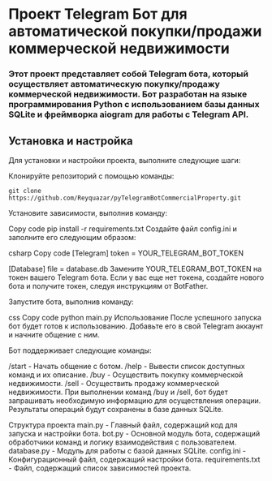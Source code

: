 # Проект Telegram Бот для автоматической покупки/продажи коммерческой недвижимости
### Этот проект представляет собой Telegram бота, который осуществляет автоматическую покупку/продажу коммерческой недвижимости. Бот разработан на языке программирования Python с использованием базы данных SQLite и фреймворка aiogram для работы с Telegram API.

## Установка и настройка
Для установки и настройки проекта, выполните следующие шаги:

Клонируйте репозиторий с помощью команды:

```
git clone https://github.com/Reyquazar/pyTelegramBotCommercialProperty.git
```
Установите зависимости, выполнив команду:

Copy code
pip install -r requirements.txt
Создайте файл config.ini и заполните его следующим образом:

csharp
Copy code
[Telegram]
token = YOUR_TELEGRAM_BOT_TOKEN

[Database]
file = database.db
Замените YOUR_TELEGRAM_BOT_TOKEN на токен вашего Telegram бота. Если у вас еще нет токена, создайте нового бота и получите токен, следуя инструкциям от BotFather.

Запустите бота, выполнив команду:

css
Copy code
python main.py
Использование
После успешного запуска бот будет готов к использованию. Добавьте его в свой Telegram аккаунт и начните общение с ним.

Бот поддерживает следующие команды:

/start - Начать общение с ботом.
/help - Вывести список доступных команд и их описание.
/buy - Осуществить покупку коммерческой недвижимости.
/sell - Осуществить продажу коммерческой недвижимости.
При выполнении команд /buy и /sell, бот будет запрашивать необходимую информацию для осуществления операции. Результаты операций будут сохранены в базе данных SQLite.

Структура проекта
main.py - Главный файл, содержащий код для запуска и настройки бота.
bot.py - Основной модуль бота, содержащий обработчики команд и логику взаимодействия с пользователем.
database.py - Модуль для работы с базой данных SQLite.
config.ini - Конфигурационный файл, содержащий настройки бота.
requirements.txt - Файл, содержащий список зависимостей проекта.
